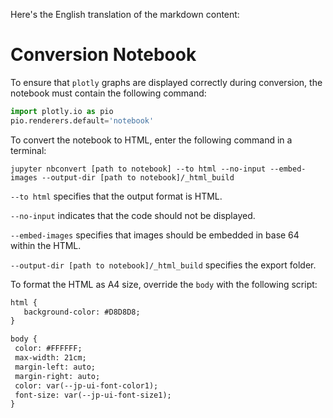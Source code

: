 Here's the English translation of the markdown content:

# Conversion Notebook

To ensure that `plotly` graphs are displayed correctly during conversion, the notebook must contain the following command:

```python
import plotly.io as pio
pio.renderers.default='notebook'
```

To convert the notebook to HTML, enter the following command in a terminal:

```
jupyter nbconvert [path to notebook] --to html --no-input --embed-images --output-dir [path to notebook]/_html_build
```

`--to html` specifies that the output format is HTML.

`--no-input` indicates that the code should not be displayed.

`--embed-images` specifies that images should be embedded in base 64 within the HTML.

`--output-dir [path to notebook]/_html_build` specifies the export folder.

To format the HTML as A4 size, override the `body` with the following script:

```html
html {
   background-color: #D8D8D8;
}

body {
 color: #FFFFFF;
 max-width: 21cm;
 margin-left: auto;
 margin-right: auto;
 color: var(--jp-ui-font-color1);
 font-size: var(--jp-ui-font-size1);
}
```